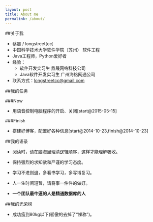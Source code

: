 ```yaml
---
layout: post
title: About me
permalink: /about/
---
```

<!-- ######2015-05-10-关于我.md -->


##关于我
- 蔡晨 / longstreet[cc]
- 中国科学技术大学软件学院（苏州） 软件工程
- Java工程师，Python爱好者
- 经验：
    - 软件开发实习生 鼎晟网络科技公司 
    - Java软件开发实习生 广州海格网通公司
- 联系方式：longstreetcc@gmail.com

##我的任务

###Now
- 用语音控制电脑程序的开启、关闭[start@2015-05-15]

###Finish
- 搭建好博客，配置好各种信息[start@2014-10-23,finish@2014-10-23]

##我的语录

* 阅读时，请在脑海里理清逻辑顺序，这样才能理解吸收。
* 保持强烈的求知欲和严谨的学习态度。
* 学习不进则退，多看书学习，多写博复习。
* 人一生时间短暂，请将事一件件的做好。

* **一个团队最牛逼的人是精通数据库的人**

##我的光荣榜

* 成功瘦到80kg以下(骄傲的去掉了“裸称”)。